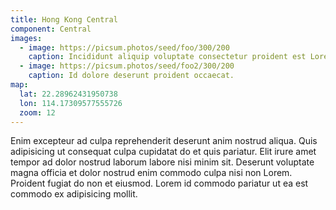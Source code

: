 ```yaml
---
title: Hong Kong Central
component: Central
images:
  - image: https://picsum.photos/seed/foo/300/200
    caption: Incididunt aliquip voluptate consectetur proident est Lorem duis velit. 
  - image: https://picsum.photos/seed/foo2/300/200
    caption: Id dolore deserunt proident occaecat. 
map:
  lat: 22.28962431950738
  lon: 114.17309577555726
  zoom: 12
---
```


Enim excepteur ad culpa reprehenderit deserunt anim nostrud aliqua. Quis adipisicing ut consequat culpa cupidatat do et quis pariatur. Elit irure amet tempor ad dolor nostrud laborum labore nisi minim sit. Deserunt voluptate magna officia et dolor nostrud enim commodo culpa nisi non Lorem. Proident fugiat do non et eiusmod. Lorem id commodo pariatur ut ea est commodo ex adipisicing mollit.